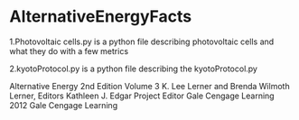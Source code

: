 # AlternativeEnergyFacts

1.Photovoltaic cells.py is a python file describing photovoltaic cells and what they do with a few metrics 


2.kyotoProtocol.py is a python file describing the kyotoProtocol.py 




Alternative Energy 
2nd Edition Volume 3
K. Lee Lerner and Brenda Wilmoth Lerner, Editors
Kathleen J. Edgar Project Editor
Gale Cengage Learning 
2012 Gale Cengage Learning 
